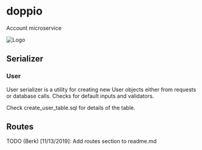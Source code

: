 # doppio

Account microservice

![Logo](https://images.squarespace-cdn.com/content/v1/53a23e7de4b0992c68a63839/1420498109105-9Z3R12XOB3XD21BMLICX/ke17ZwdGBToddI8pDm48kMh3mVmBaCAeGwqCLG3iONRZw-zPPgdn4jUwVcJE1ZvWQUxwkmyExglNqGp0IvTJZamWLI2zvYWH8K3-s_4yszcp2ryTI0HqTOaaUohrI8PIarJWwnumkapRz_nmTYj1dpaH2rx--_BA62nv3IYPJxMKMshLAGzx4R3EDFOm1kBS/_MG_1907-Edit_HR.jpg)

## Serializer

### User

User serializer is a utility for creating new User objects either from requests or database calls. Checks for default inputs and validators.

Check create_user_table.sql for details of the table.

## Routes

TODO (Berk) [11/13/2019]: Add routes section to readme.md
